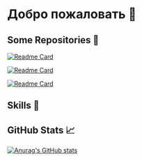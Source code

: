 # Добро пожаловать 👋

## Some Repositories 📌
[![Readme Card](https://github-readme-stats.vercel.app/api/pin/?username=aiivar&repo=comics-spring-boot&theme=dracula)](https://github.com/anuraghazra/github-readme-stats)

[![Readme Card](https://github-readme-stats.vercel.app/api/pin/?username=aiivar&repo=anti-plagiarism-microservice&theme=dracula)](https://github.com/anuraghazra/github-readme-stats)

[![Readme Card](https://github-readme-stats.vercel.app/api/pin/?username=aiivar&repo=pdf-generator&theme=dracula)](https://github.com/anuraghazra/github-readme-stats)
## Skills 💼

## GitHub Stats 📈 
[![Anurag's GitHub stats](https://github-readme-stats.vercel.app/api?username=aiivar&theme=dracula)](https://github.com/anuraghazra/github-readme-stats)

